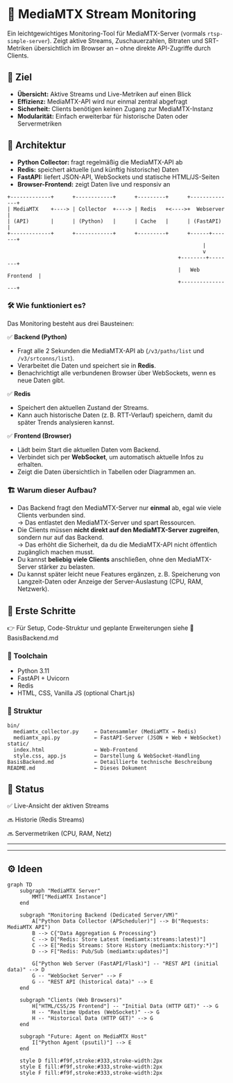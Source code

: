 # 📡 MediaMTX Stream Monitoring

Ein leichtgewichtiges Monitoring-Tool für MediaMTX-Server (vormals `rtsp-simple-server`). Zeigt aktive Streams, Zuschauerzahlen, Bitraten und SRT-Metriken übersichtlich im Browser an – ohne direkte API-Zugriffe durch Clients.

## 🎯 Ziel

- **Übersicht:** Aktive Streams und Live-Metriken auf einen Blick
- **Effizienz:** MediaMTX-API wird nur einmal zentral abgefragt
- **Sicherheit:** Clients benötigen keinen Zugang zur MediaMTX-Instanz
- **Modularität:** Einfach erweiterbar für historische Daten oder Servermetriken

## 🧱 Architektur

- **Python Collector:** fragt regelmäßig die MediaMTX-API ab
- **Redis:** speichert aktuelle (und künftig historische) Daten
- **FastAPI:** liefert JSON-API, WebSockets und statische HTML/JS-Seiten
- **Browser-Frontend:** zeigt Daten live und responsiv an

```plain
+-------------+      +------------+      +---------+      +--------------+
| MediaMTX    +----> | Collector  +----> | Redis   +<---->+  Webserver   |
| (API)       |      | (Python)   |      | Cache   |      | (FastAPI)    |
+-------------+      +------------+      +---------+      +------+-------+
                                                               |
                                                               v
                                                       +--------+--------+
                                                       |   Web Frontend  |
                                                       +-----------------+

```

### 🛠️ Wie funktioniert es?

Das Monitoring besteht aus drei Bausteinen:

✅ **Backend (Python)**  
- Fragt alle 2 Sekunden die MediaMTX-API ab (`/v3/paths/list` und `/v3/srtconns/list`).
- Verarbeitet die Daten und speichert sie in **Redis**.
- Benachrichtigt alle verbundenen Browser über WebSockets, wenn es neue Daten gibt.

✅ **Redis**  
- Speichert den aktuellen Zustand der Streams.
- Kann auch historische Daten (z. B. RTT-Verlauf) speichern, damit du später Trends analysieren kannst.

✅ **Frontend (Browser)**  
- Lädt beim Start die aktuellen Daten vom Backend.
- Verbindet sich per **WebSocket**, um automatisch aktuelle Infos zu erhalten.
- Zeigt die Daten übersichtlich in Tabellen oder Diagrammen an.

### 🏗️ Warum dieser Aufbau?

- Das Backend fragt den MediaMTX-Server nur **einmal** ab, egal wie viele Clients verbunden sind.  
  → Das entlastet den MediaMTX-Server und spart Ressourcen.
- Die Clients müssen **nicht direkt auf den MediaMTX-Server zugreifen**, sondern nur auf das Backend.  
  → Das erhöht die Sicherheit, da du die MediaMTX-API nicht öffentlich zugänglich machen musst.
- Du kannst **beliebig viele Clients** anschließen, ohne den MediaMTX-Server stärker zu belasten.
- Du kannst später leicht neue Features ergänzen, z. B. Speicherung von Langzeit-Daten oder Anzeige der Server-Auslastung (CPU, RAM, Netzwerk).

## 🚀 Erste Schritte
👉 Für Setup, Code-Struktur und geplante Erweiterungen siehe 📄 BasisBackend.md

### 🔧 Toolchain
- Python 3.11
- FastAPI + Uvicorn
- Redis
- HTML, CSS, Vanilla JS (optional Chart.js)

### 📂 Struktur
```plaintext
bin/
  mediamtx_collector.py     ← Datensammler (MediaMTX → Redis)
  mediamtx_api.py           ← FastAPI-Server (JSON + Web + WebSocket)
static/
  index.html                ← Web-Frontend
  style.css, app.js         ← Darstellung & WebSocket-Handling
BasisBackend.md             ← Detaillierte technische Beschreibung
README.md                   ← Dieses Dokument
```

## 📌 Status

✅ Live-Ansicht der aktiven Streams

🔜 Historie (Redis Streams)

🔜 Servermetriken (CPU, RAM, Netz)

---




---

## ⚙️ Ideen

```mermaid
graph TD
    subgraph "MediaMTX Server"
        MMT["MediaMTX Instance"]
    end

    subgraph "Monitoring Backend (Dedicated Server/VM)"
        A["Python Data Collector (APScheduler)"] --> B("Requests: MediaMTX API")
        B --> C{"Data Aggregation & Processing"}
        C --> D["Redis: Store Latest (mediamtx:streams:latest)"]
        C --> E["Redis Streams: Store History (mediamtx:history:*)"]
        D --> F["Redis: Pub/Sub (mediamtx:updates)"]

        G["Python Web Server (FastAPI/Flask)"] -- "REST API (initial data)" --> D
        G -- "WebSocket Server" --> F
        G -- "REST API (historical data)" --> E
    end

    subgraph "Clients (Web Browsers)"
        H["HTML/CSS/JS Frontend"] -- "Initial Data (HTTP GET)" --> G
        H -- "Realtime Updates (WebSocket)" --> G
        H -- "Historical Data (HTTP GET)" --> G
    end

    subgraph "Future: Agent on MediaMTX Host"
        I["Python Agent (psutil)"] --> E
    end

    style D fill:#f9f,stroke:#333,stroke-width:2px
    style E fill:#f9f,stroke:#333,stroke-width:2px
    style F fill:#f9f,stroke:#333,stroke-width:2px
```


